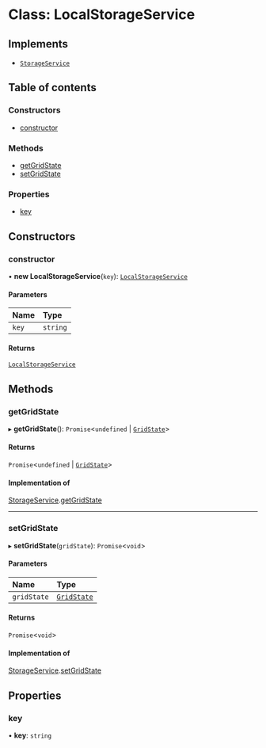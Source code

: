 # Class: LocalStorageService

## Implements

- [`StorageService`](../interfaces/StorageService.md)

## Table of contents

### Constructors

- [constructor](LocalStorageService.md#constructor)

### Methods

- [getGridState](LocalStorageService.md#getgridstate)
- [setGridState](LocalStorageService.md#setgridstate)

### Properties

- [key](LocalStorageService.md#key)

## Constructors

### constructor

• **new LocalStorageService**(`key`): [`LocalStorageService`](LocalStorageService.md)

#### Parameters

| Name | Type |
| :------ | :------ |
| `key` | `string` |

#### Returns

[`LocalStorageService`](LocalStorageService.md)

## Methods

### getGridState

▸ **getGridState**(): `Promise`\<`undefined` \| [`GridState`](../interfaces/GridState.md)\>

#### Returns

`Promise`\<`undefined` \| [`GridState`](../interfaces/GridState.md)\>

#### Implementation of

[StorageService](../interfaces/StorageService.md).[getGridState](../interfaces/StorageService.md#getgridstate)

___

### setGridState

▸ **setGridState**(`gridState`): `Promise`\<`void`\>

#### Parameters

| Name | Type |
| :------ | :------ |
| `gridState` | [`GridState`](../interfaces/GridState.md) |

#### Returns

`Promise`\<`void`\>

#### Implementation of

[StorageService](../interfaces/StorageService.md).[setGridState](../interfaces/StorageService.md#setgridstate)

## Properties

### key

• **key**: `string`
